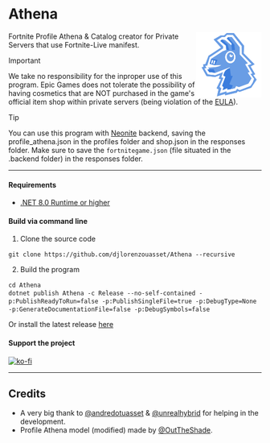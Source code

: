 # Athena
<img src=".github/AthenaLogo.png" height="130" align="right"> 

Fortnite Profile Athena & Catalog creator for Private Servers that use Fortnite-Live manifest.

> [!IMPORTANT]
> We take no responsibility for the inproper use of this program. Epic Games does not tolerate the possibility of having cosmetics that are NOT purchased in the game's official item shop within private servers (being violation of the [EULA](https://store.epicgames.com/en-US/eula)).

> [!TIP]
> You can use this program with [Neonite](https://github.com/HybridFNBR/Neonite) backend, saving the profile_athena.json in the profiles folder and shop.json in the responses folder. Make sure to save the `fortnitegame.json` (file situated in the .backend folder) in the responses folder.

-----------------

#### Requirements

* <a href='https://dotnet.microsoft.com/en-us/download/dotnet/8.0/runtime'>.NET 8.0 Runtime or higher</a>

#### Build via command line

1. Clone the source code
```
git clone https://github.com/djlorenzouasset/Athena --recursive
```

2. Build the program
```
cd Athena
dotnet publish Athena -c Release --no-self-contained -p:PublishReadyToRun=false -p:PublishSingleFile=true -p:DebugType=None -p:GenerateDocumentationFile=false -p:DebugSymbols=false
```

Or install the latest release [here](https://github.com/djlorenzouasset/Athena/releases/latest) 

#### Support the project
[![ko-fi](https://ko-fi.com/img/githubbutton_sm.svg)](https://ko-fi.com/F1F6IB03D)

-----------------

## Credits
- A very big thank to [@andredotuasset](https://twitter.com/andredotuasset) & [@unrealhybrid](https://twitter.com/unrealhybrid) for helping in the development.
- Profile Athena model (modified) made by [@OutTheShade](https://github.com/OutTheShade).
